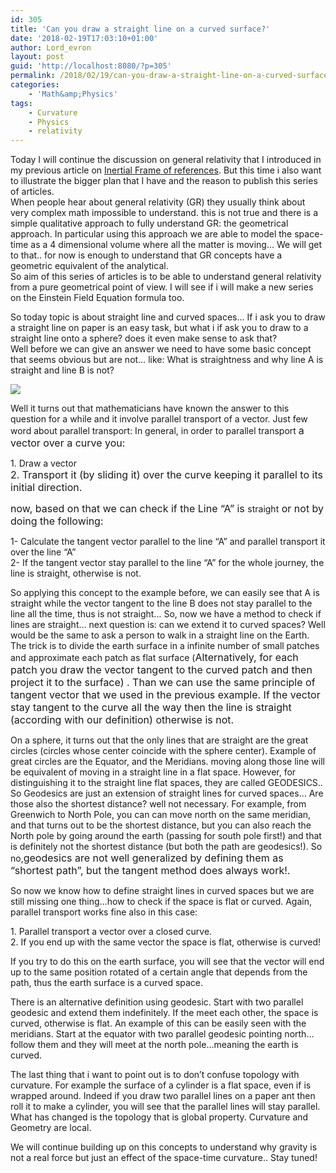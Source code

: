 ```yaml
---
id: 305
title: 'Can you draw a straight line on a curved surface?'
date: '2018-02-19T17:03:10+01:00'
author: Lord_evron
layout: post
guid: 'http://localhost:8080/?p=305'
permalink: /2018/02/19/can-you-draw-a-straight-line-on-a-curved-surface/
categories:
    - 'Math&amp;Physics'
tags:
    - Curvature
    - Physics
    - relativity
---
```


Today I will continue the discussion on general relativity that I introduced in my previous article on [Inertial Frame of references](http://localhost:8080/2018/02/04/inertial-frames-in-general-relativity/). But this time i also want to illustrate the bigger plan that I have and the reason to publish this series of articles.  
When people hear about general relativity (GR) they usually think about very complex math impossible to understand. this is not true and there is a simple qualitative approach to fully understand GR: the geometrical approach. In particular using this approach we are able to model the space-time as a 4 dimensional volume where all the matter is moving… We will get to that.. for now is enough to understand that GR concepts have a geometric equivalent of the analytical.  
So aim of this series of articles is to be able to understand general relativity from a pure geometrical point of view. I will see if i will make a new series on the Einstein Field Equation formula too.

So today topic is about straight line and curved spaces… If i ask you to draw a straight line on paper is an easy task, but what i if ask you to draw to a straight line onto a sphere? does it even make sense to ask that?  
Well before we can give an answer we need to have some basic concept that seems obvious but are not… like: What is straightness and why line A is straight and line B is not?

![](http://localhost:8080/wp-content/uploads/2018/02/Line-300x167.jpg)

Well it turns out that mathematicians have known the answer to this question for a while and it involve parallel transport of a vector. Just few word about parallel transport: In general, in order to parallel transport <span style="font-size: 1rem;">a vector over a curve you</span><span style="font-size: 1rem;">:</span>

1\. Draw a vector  
<span style="font-size: 1rem;">2. Transport it (by sliding it) over the curve keeping it parallel to its initial direction. </span>

<span style="font-size: 1rem;">now, based on that we can check if the Line “A” is </span>straight<span style="font-size: 1rem;"> or not by doing the following:</span>

1- Calculate the tangent vector parallel to the line “A” and parallel transport it over the line “A”  
2- If the tangent vector stay parallel to the line “A” for the whole journey, the line is straight, otherwise is not.

So applying this concept to the example before, we can easily see that A is straight while the vector tangent to the line B does not stay parallel to the line all the time, thus is not straight… So, now we have a method to check if lines are straight… next question is: can we extend it to curved spaces? Well would be the same to ask a person to walk in a straight line on the Earth. The trick is to divide the earth surface in a infinite number of small patches and approximate each patch as flat surface (<span style="font-size: 1rem;">Alternatively, for each patch you draw the vector tangent to the curved patch and then project it to the surface) </span><span style="font-size: 1rem;">. Than we can use the same principle of tangent vector that we used in the previous example. If the vector stay tangent to the curve all the way then the line is straight (according with our definition) otherwise is not. </span>

On a sphere, it turns out that the only lines that are straight are the great circles (circles whose center coincide with the sphere center). Example of great circles are the Equator, and the Meridians. moving along those line will be equivalent of moving in a straight line in a flat space. However, for distinguishing it to the straight line flat spaces, they are called GEODESICS.. So Geodesics are just an extension of straight lines for curved spaces… Are those also the shortest distance? well not necessary. For example, from Greenwich to North Pole, you can can move north on the same meridian, and that turns out to be the shortest distance, but you can also reach the North pole by going around the earth (passing for south pole first!) and that is definitely not the shortest distance (but both the path are geodesics!). So no,<span style="font-size: 1rem;">geodesics are not well generalized by defining them as</span><span style="font-size: 1rem;"> “shortest path”, but the tangent method does always work!.</span>

So now we know how to define straight lines in curved spaces but we are still missing one thing…how to check if the space is flat or curved. Again, parallel transport works fine also in this case:

1\. Parallel transport a vector over a closed curve.  
2\. If you end up with the same vector the space is flat, otherwise is curved!

If you try to do this on the earth surface, you will see that the vector will end up to the same position rotated of a certain angle that depends from the path, thus the earth surface is a curved space.

There is an alternative definition using geodesic. Start with two parallel geodesic and extend them indefinitely. If the meet each other, the space is curved, otherwise is flat. An example of this can be easily seen with the meridians. Start at the equator with two parallel geodesic pointing north…follow them and they will meet at the north pole…meaning the earth is curved.

The last thing that i want to point out is to don’t confuse topology with curvature. For example the surface of a cylinder is a flat space, even if is wrapped around. Indeed if you draw two parallel lines on a paper ant then roll it to make a cylinder, you will see that the parallel lines will stay parallel. What has changed is the topology that is global property. Curvature and Geometry are local.

We will continue building up on this concepts to understand why gravity is not a real force but just an effect of the space-time curvature.. Stay tuned!

<span style="font-size: 1rem;"> </span>